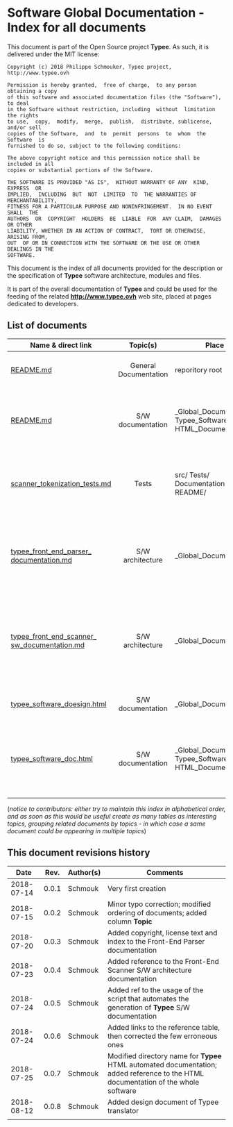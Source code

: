 # Software Global Documentation - Index for all documents

This document is part of the Open Source project __Typee__. As such, it is
delivered under the MIT license:
```
Copyright (c) 2018 Philippe Schmouker, Typee project, http://www.typee.ovh

Permission is hereby granted,  free of charge,  to any person obtaining a copy
of this software and associated documentation files (the "Software"),  to deal
in the Software without restriction, including  without  limitation the rights
to use,  copy,  modify,  merge,  publish,  distribute, sublicense, and/or sell
copies of the Software,  and  to  permit  persons  to  whom  the  Software  is
furnished to do so, subject to the following conditions:

The above copyright notice and this permission notice shall be included in all
copies or substantial portions of the Software.

THE SOFTWARE IS PROVIDED "AS IS",  WITHOUT WARRANTY OF ANY  KIND,  EXPRESS  OR
IMPLIED,  INCLUDING  BUT  NOT  LIMITED  TO  THE WARRANTIES OF MERCHANTABILITY,
FITNESS FOR A PARTICULAR PURPOSE AND NONINFRINGEMENT.  IN NO EVENT  SHALL  THE
AUTHORS  OR  COPYRIGHT  HOLDERS  BE  LIABLE  FOR  ANY CLAIM,  DAMAGES OR OTHER
LIABILITY, WHETHER IN AN ACTION OF CONTRACT,  TORT OR OTHERWISE, ARISING FROM,
OUT  OF OR IN CONNECTION WITH THE SOFTWARE OR THE USE OR OTHER DEALINGS IN THE
SOFTWARE.
```

This document is the index of all documents provided for the description or 
the specification of __Typee__ software architecture, modules and files.

It is part of the overall documentation of __Typee__ and could be used for
the feeding of the related __http://www.typee.ovh__ web site, placed at pages
dedicated to developers.


## List of documents

| Name & direct link  | Topic(s)  | Place  | Comments  |
|---|:---:|---|---|
| [README.md](../README.md) | General Documentation | reporitory root  | General description of __Typee__ project and language |
| [README.md](Typee_Software_HTML_Documentation/README.md) | S/W documentation | \_Global\_Documentation/ Typee_Software\_ HTML_Documentation / | Usage of automated script to generate the whole __Typee__ S/W documentation |
| [scanner_tokenization_tests.md](../src/Tests/Documentation-README/scanner_tokenization_tests.md) | Tests  | src/ Tests/ Documentation-README/  | Explanations on how to test the Front-End Scanner and how to modify related tests files  |
| [typee_front_end_parser_ documentation.md](typee_front_end_parser_documentation.md) | S/W architecture | \_Global\_Documentation/ | Complete description of the role and the architecture of the Front-End __Parser__ of __Typee__ translator |
| [typee_front_end_scanner_ sw_documentation.md](typee_front_end_scanner_sw_documentation.md) | S/W architecture | \_Global\_Documentation/ | Complete description of the software architecture and data structures of the Front-End __Scanner__ of __Typee__ translator |
| [typee_software_doesign.html](typee_software_design.html) | S/W documentation | \_Global\_Documentation/ | Design document of the __Typee__ translator |
| [typee_software_doc.html](Typee_Software_HTML_Dcumentation/typee_software_doc.html) | S/W documentation | \_Global\_Documentation/ Typee_Software\_ HTML_Documentation | HTML documentation of __all__ packages, modules and classes of the whole __Typee__ software |
|  |  |  |  |


(_notice to contributors: either try to maintain this index in alphabetical
order, and as soon as this would be useful create as many tables as 
interesting topics, grouping related documents by topics - in which case a 
same document could be appearing in multiple topics_)



## This document revisions history

| Date  | Rev.  | Author(s)  | Comments  |
|---|---|---|---|
| 2018-07-14 | 0.0.1 | Schmouk | Very first creation |
| 2018-07-15 | 0.0.2 | Schmouk | Minor typo correction; modified ordering of documents; added column __Topic__ |
| 2018-07-20 | 0.0.3 | Schmouk | Added copyright, license text and index to the Front-End Parser documentation |
| 2018-07-23 | 0.0.4 | Schmouk | Added reference to the Front-End Scanner S/W architecture documentation |
| 2018-07-24 | 0.0.5 | Schmouk | Added ref to the usage of the script that automates the generation of __Typee__ S/W documentation |
| 2018-07-24 | 0.0.6 | Schmouk | Added links to the reference table, then corrected the few erroneous ones |
| 2018-07-25 | 0.0.7 | Schmouk | Modified directory name for __Typee__ HTML automated documentation; added reference to the HTML documentation of the whole software |
| 2018-08-12 | 0.0.8 | Schmouk | Added design document of Typee translator |
|  |  |  |  |
